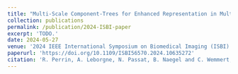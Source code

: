 ```yaml
---
title: "Multi-Scale Component-Trees for Enhanced Representation in Multiplex Immunohistochemistry Imaging"
collection: publications
permalink: /publication/2024-ISBI-paper
excerpt: 'TODO.'
date: 2024-05-27
venue: '2024 IEEE International Symposium on Biomedical Imaging (ISBI)'
paperurl: 'https://doi.org/10.1109/ISBI56570.2024.10635272'
citation: 'R. Perrin, A. Leborgne, N. Passat, B. Naegel and C. Wemmert, "Multi-Scale Component-Trees for Enhanced Representation in Multiplex Immunohistochemistry Imaging," 2024 IEEE International Symposium on Biomedical Imaging (ISBI), Athens, Greece, 2024, pp. 1-5, doi: 10.1109/ISBI56570.2024.10635272.'
---
```

